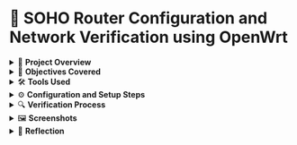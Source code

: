 # 📂 SOHO Router Configuration and Network Verification using OpenWrt

<details>
<summary>📘 <strong>Project Overview</strong></summary>

As part of my CompTIA A+ Core 1 studies at Western Governors University (WGU), I completed a hands-on lab to configure and verify a Small Office/Home Office (SOHO) network using OpenWrt firmware. This project involved setting up wired and wireless connections, confirming DHCP lease assignments, ensuring Internet and DNS access, and reviewing firewall settings.

</details>

<details>
<summary>🎯 <strong>Objectives Covered</strong></summary>

- Install and configure basic wired/wireless SOHO networks  
- Verify client device connectivity through DHCP  
- Test Internet and DNS functionality using diagnostic tools  
- Confirm wireless network setup and stability  
- Review firewall and security configurations to protect internal resources  

</details>

<details>
<summary>🛠️ <strong>Tools Used</strong></summary>

- OpenWrt Web Interface (LuCI)  
- GNS3 Network Simulation Software  
- OpenWrt Diagnostics Tools (Ping, Traceroute)  

</details>

<details>
<summary>⚙️ <strong>Configuration and Setup Steps</strong></summary>

- Accessed OpenWrt router at `192.168.1.1`  
- Configured LAN settings and enabled the DHCP server  
- Set up WPA2-protected wireless access points  
- Connected multiple wired and wireless devices  
- Verified proper IP address assignments via DHCP  
- Conducted ping tests to verify LAN, Internet, and DNS connectivity  
- Reviewed firewall zone rules for security  

</details>

<details>
<summary>🔍 <strong>Verification Process</strong></summary>

**✅ Connected Devices Check**  
→ Status → Overview → Confirmed DHCP leases  

**✅ Wireless Clients Check**  
→ Status → Wireless → Verified client signal and encryption  

**✅ Internet/DNS Test**  
→ Network → Diagnostics → Pinged:
- `192.168.1.1` (router)
- `8.8.8.8` (external IP)
- `google.com` (domain resolution)

**✅ DHCP Server Check**  
→ Network → Interfaces → LAN → DHCP settings reviewed  
→ Network → DHCP and DNS → Lease table verified  

**✅ Firewall Check**  
→ Status → Firewall → Verified LAN → WAN forwarding and default security

</details>

<details>
<summary>🖼️ <strong>Screenshots</strong></summary>

### Initial Topology Diagram

> 📸 Wireless client list  
> 📸 Successful ping results  
> 📸 DHCP settings  
> 📸 Firewall zone overview  

(Insert or link screenshots here if stored in your repo)

</details>

<details>
<summary>🧠 <strong>Reflection</strong></summary>

When I first started this lab, the number of settings in OpenWrt felt overwhelming. But step by step, I learned how to navigate and configure essential networking features like DHCP, firewall zones, and wireless security.  
Now that I’ve built and verified this network from scratch, I’m way more confident with SOHO setups and basic troubleshooting. 

</details>
